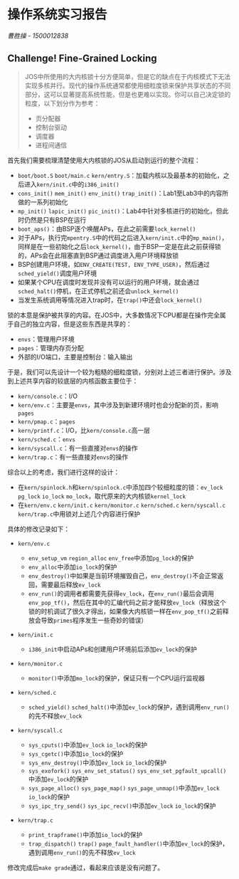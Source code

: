 # 操作系统实习报告

*曹胜操 - 1500012838*

## Challenge! Fine-Grained Locking

>  JOS中所使用的大内核锁十分方便简单，但是它的缺点在于内核模式下无法实现多核并行。现代的操作系统通常都使用细粒度锁来保护共享状态的不同部分，这可以显著提高系统性能，但是也更难以实现。你可以自己决定锁的粒度，以下划分作为参考：
>
> - 页分配器
> - 控制台驱动
> - 调度器
> - 进程间通信

首先我们需要梳理清楚使用大内核锁的JOS从启动到运行的整个流程：

- `boot/boot.S` `boot/main.c` `kern/entry.S`：加载内核以及最基本的初始化，之后进入`kern/init.c`中的`i386_init()`
- `cons_init()` `mem_init()` `env_init()` `trap_init()`：Lab1至Lab3中的内容所做的一系列初始化
- `mp_init()` `lapic_init()` `pic_init()`：Lab4中针对多核进行的初始化，但此时仍然是只有BSP在运行
- `boot_aps()`：由BSP逐个唤醒APs，在此之前需要`lock_kernel()`
- 对于APs，执行完`mpentry.S`中的代码之后进入`kern/init.c`中的`mp_main()`，同样是在一些初始化之后`lock_kernel()`，由于BSP一定是在此之前获得锁的，APs会在此阻塞直到BSP通过调度进入用户环境释放锁
- BSP创建用户环境，如`ENV_CREATE(TEST, ENV_TYPE_USER)`，然后通过`sched_yield()`调度用户环境
- 如果某个CPU在调度时发现并没有可以运行的用户环境，就会通过`sched_halt()`停机，在正式停机之前还会`unlock_kernel()`
- 当发生系统调用等情况进入trap时，在`trap()`中还会`lock_kernel()`

锁的本意是保护被共享的内容。在JOS中，大多数情况下CPU都是在操作完全属于自己的独立内容，但是这些东西是共享的：

- `envs`：管理用户环境
- `pages`：管理内存页分配
- 外部的I/O端口，主要是控制台：输入输出

于是，我们可以先设计一个较为粗糙的细粒度锁，分别对上述三者进行保护。涉及到上述共享内容的较底层的内核函数主要位于：

- `kern/console.c`：I/O
- `kern/env.c`：主要是`envs`，其中涉及到新建环境时也会分配新的页，影响`pages`
- `kern/pmap.c`：`pages`
- `kern/printf.c`：I/O，比`kern/console.c`高一层
- `kern/sched.c`：`envs`
- `kern/syscall.c`：有一些直接对`envs`的操作
- `kern/trap.c`：有一些直接对`envs`的操作

综合以上的考虑，我们进行这样的设计：

- 在`kern/spinlock.h`和`kern/spinlock.c`中添加四个较细粒度的锁：`ev_lock` `pg_lock` `io_lock` `mo_lock`，取代原来的大内核锁`kernel_lock`
- 在`kern/env.c` `kern/init.c` `kern/monitor.c` `kern/sched.c` `kern/syscall.c` `kern/trap.c`中用锁对上述几个内容进行保护

具体的修改记录如下：

- `kern/env.c`
  - `env_setup_vm` `region_alloc` `env_free`中添加`pg_lock`的保护
  - `env_alloc`中添加`io_lock`的保护
  - `env_destroy()`中如果是当前环境摧毁自己，`env_destroy()`不会正常返回，需要最后释放`ev_lock`
  - `env_run()`的调用者都需要先获得`ev_lock`，在`env_run()`最后会调用`env_pop_tf()`，然后在其中的汇编代码之前才能释放`ev_lock`（释放这个锁的时机调试了很久才得出，如果像大内核锁一样在`env_pop_tf()`之前释放会导致`primes`程序发生一些奇妙的错误）
- `kern/init.c`
  - `i386_init`中启动APs和创建用户环境前后添加`ev_lock`的保护
- `kern/monitor.c`
  - `monitor()`中添加`mo_lock`的保护，保证只有一个CPU运行监视器
- `kern/sched.c`
  - `sched_yield()` `sched_halt()`中添加`ev_lock`的保护，遇到调用`env_run()`的先不释放`ev_lock`


- `kern/syscall.c`
  - `sys_cputs()`中添加`ev_lock` `io_lock`的保护
  - `sys_cgetc()`中添加`io_lock`的保护
  - `sys_env_destroy()`中添加`ev_lock` `io_lock`的保护
  - `sys_exofork()` `sys_env_set_status()` `sys_env_set_pgfault_upcall()`中添加`ev_lock`的保护
  - `sys_page_alloc()` `sys_page_map()` `sys_page_unmap()`中添加`ev_lock` `io_lock`的保护
  - `sys_ipc_try_send()` `sys_ipc_recv()`中添加`ev_lock` `io_lock`的保护
- `kern/trap.c`
  - `print_trapframe()`中添加`io_lock`的保护
  - `trap_dispatch()` `trap()` `page_fault_handler()`中添加`ev_lock`的保护，遇到调用`env_run()`的先不释放`ev_lock`

修改完成后`make grade`通过，看起来应该是没有问题了。
